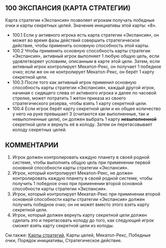 100 ЭКСПАНСИЯ (КАРТА СТРАТЕГИИ)
---

Карта стратегии «Экспансия» позволяет игрокам получать победные очки и карты секретных целей. Значение инициативы этой карты: «8».
* 100.1  Если у активного игрока есть карта стратегии «Экспансия», он может во время фазы действий совершить стратегическое действие, чтобы применить основную способность этой карты.
* 100.2  Чтобы применить основную способность карты стратегии «Экспансия», активный игрок выполняет 1 любую общую цель, если удовлетворяет условиям, описанным в карте этой цели. Затем, если активный игрок контролирует Мекатол-Рекс, он получает 1 победное очко; если же он не контролирует Мекатол-Рекс, он берёт 1 карту секретной цели.
* 100.3  После того как активный игрок применил основную способность карты стратегии «Экспансия», каждый другой игрок, начиная с сидящего слева от активного игрока и далее по часовой стрелке, может потратить 1 жетон приказа из своего стратегического резерва, чтобы взять 1 карту секретной цели.
* 100.4  Если игрок берёт карту секретной цели и их общее количество у него на руке превышает 3 (считаются как выполненные, так и невыполненные цели), он должен выбрать 1 карту **невыполненной** секретной цели и вернуть её в колоду. Затем он перетасовывает колоду секретных целей.

КОММЕНТАРИИ
---
1) Игрок должен контролировать каждую планету в своей родной системе, чтобы выполнить общую цель при применении первой основной способности карты стратегии «Экспансия».
2) Игрок, который контролирует Мекатол-Рекс, не должен контролировать каждую планету в своей родной системе, чтобы получить 1 победное очко при применении второй основной способности карты стратегии «Экспансия».
3) Игрок, который контролирует Мекатал-Рекс при применении второй основной способности карты стратегии «Экспансия» должен получить победное очко; он не может вместо этого взять карту секретной цели.
4) Игрок, который должен вернуть карту секретной цели должен сделать это и перетасовать колоду до того, как следующий игрок сможет взять карту секретной цели из колоды.

См.также: [Карты стратегий](strategycards.md), Карты целей, Мекатол-Рекс, Победные очки, Порядок инициативы, Стратегическое действие.
